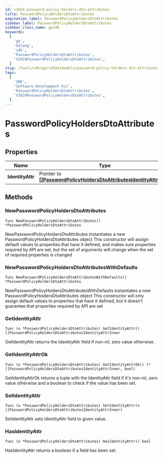```yaml
---
id: v2024-password-policy-holders-dto-attributes
title: PasswordPolicyHoldersDtoAttributes
pagination_label: PasswordPolicyHoldersDtoAttributes
sidebar_label: PasswordPolicyHoldersDtoAttributes
sidebar_class_name: gosdk
keywords:
  [
    'go',
    'Golang',
    'sdk',
    'PasswordPolicyHoldersDtoAttributes',
    'V2024PasswordPolicyHoldersDtoAttributes',
  ]
slug: /tools/sdk/go/v2024/models/password-policy-holders-dto-attributes
tags:
  [
    'SDK',
    'Software Development Kit',
    'PasswordPolicyHoldersDtoAttributes',
    'V2024PasswordPolicyHoldersDtoAttributes',
  ]
---
```


# PasswordPolicyHoldersDtoAttributes

## Properties

| Name | Type | Description | Notes |
| --- | --- | --- | --- |
| **IdentityAttr** | Pointer to [**[]PasswordPolicyHoldersDtoAttributesIdentityAttrInner**](password-policy-holders-dto-attributes-identity-attr-inner) | Attributes of PasswordPolicyHoldersDto | [optional] |

## Methods

### NewPasswordPolicyHoldersDtoAttributes

`func NewPasswordPolicyHoldersDtoAttributes() *PasswordPolicyHoldersDtoAttributes`

NewPasswordPolicyHoldersDtoAttributes instantiates a new PasswordPolicyHoldersDtoAttributes object This constructor will assign default values to properties that have it defined, and makes sure properties required by API are set, but the set of arguments will change when the set of required properties is changed

### NewPasswordPolicyHoldersDtoAttributesWithDefaults

`func NewPasswordPolicyHoldersDtoAttributesWithDefaults() *PasswordPolicyHoldersDtoAttributes`

NewPasswordPolicyHoldersDtoAttributesWithDefaults instantiates a new PasswordPolicyHoldersDtoAttributes object This constructor will only assign default values to properties that have it defined, but it doesn't guarantee that properties required by API are set

### GetIdentityAttr

`func (o *PasswordPolicyHoldersDtoAttributes) GetIdentityAttr() []PasswordPolicyHoldersDtoAttributesIdentityAttrInner`

GetIdentityAttr returns the IdentityAttr field if non-nil, zero value otherwise.

### GetIdentityAttrOk

`func (o *PasswordPolicyHoldersDtoAttributes) GetIdentityAttrOk() (*[]PasswordPolicyHoldersDtoAttributesIdentityAttrInner, bool)`

GetIdentityAttrOk returns a tuple with the IdentityAttr field if it's non-nil, zero value otherwise and a boolean to check if the value has been set.

### SetIdentityAttr

`func (o *PasswordPolicyHoldersDtoAttributes) SetIdentityAttr(v []PasswordPolicyHoldersDtoAttributesIdentityAttrInner)`

SetIdentityAttr sets IdentityAttr field to given value.

### HasIdentityAttr

`func (o *PasswordPolicyHoldersDtoAttributes) HasIdentityAttr() bool`

HasIdentityAttr returns a boolean if a field has been set.
